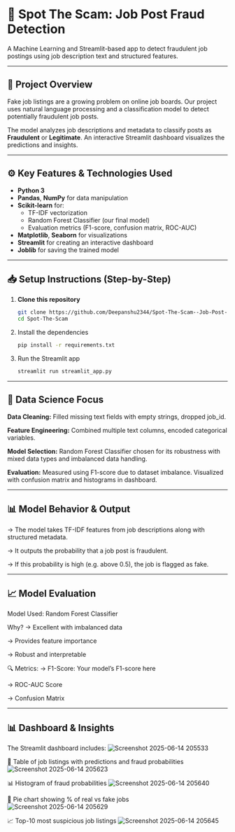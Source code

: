 # 🚨 Spot The Scam: Job Post Fraud Detection

A Machine Learning and Streamlit-based app to detect fraudulent job postings using job description text and structured features.

---

## 📖 Project Overview

Fake job listings are a growing problem on online job boards. Our project uses natural language processing and a classification model to detect potentially fraudulent job posts.  

The model analyzes job descriptions and metadata to classify posts as **Fraudulent** or **Legitimate**. An interactive Streamlit dashboard visualizes the predictions and insights.

---

## ⚙️ Key Features & Technologies Used

- **Python 3**
- **Pandas**, **NumPy** for data manipulation
- **Scikit-learn** for:
  - TF-IDF vectorization  
  - Random Forest Classifier (our final model)  
  - Evaluation metrics (F1-score, confusion matrix, ROC-AUC)
- **Matplotlib**, **Seaborn** for visualizations
- **Streamlit** for creating an interactive dashboard
- **Joblib** for saving the trained model

---

## 📥 Setup Instructions (Step-by-Step)

1. **Clone this repository**
   ```bash
   git clone https://github.com/Deepanshu2344/Spot-The-Scam--Job-Post-Detection.git
   cd Spot-The-Scam
2. Install the dependencies
    ```bash
   pip install -r requirements.txt
3. Run the Streamlit app
   ```bash
   streamlit run streamlit_app.py

---

## 📌 Data Science Focus

**Data Cleaning:** Filled missing text fields with empty strings, dropped job_id.

**Feature Engineering:** Combined multiple text columns, encoded categorical variables.

**Model Selection:** Random Forest Classifier chosen for its robustness with mixed data types and imbalanced data handling.

**Evaluation:** Measured using F1-score due to dataset imbalance. Visualized with confusion matrix and histograms in dashboard.

---

## 📊 Model Behavior & Output
->  The model takes TF-IDF features from job descriptions along with structured metadata.

-> It outputs the probability that a job post is fraudulent.

-> If this probability is high (e.g. above 0.5), the job is flagged as fake.

---

## 📈 Model Evaluation
Model Used: Random Forest Classifier

Why?
-> Excellent with imbalanced data

-> Provides feature importance

-> Robust and interpretable

🔍 Metrics:
-> F1-Score: Your model’s F1-score here

-> ROC-AUC Score

-> Confusion Matrix

---

## 📊 Dashboard & Insights
The Streamlit dashboard includes:
![Screenshot 2025-06-14 205533](https://github.com/user-attachments/assets/de045b5d-ab36-4fb5-923e-36f853b6a95e)

📑 Table of job listings with predictions and fraud probabilities
![Screenshot 2025-06-14 205623](https://github.com/user-attachments/assets/5b23db9f-c4a8-442d-ae17-b4630e59adb9)

📊 Histogram of fraud probabilities
![Screenshot 2025-06-14 205640](https://github.com/user-attachments/assets/8260827c-c020-405f-9a46-2ae712626409)

🥧 Pie chart showing % of real vs fake jobs
![Screenshot 2025-06-14 205629](https://github.com/user-attachments/assets/18b12cc0-25de-488a-902f-938890db8faf)

📈 Top-10 most suspicious job listings
![Screenshot 2025-06-14 205645](https://github.com/user-attachments/assets/60e2d8bb-d847-463a-84c0-4ca132348fae)
